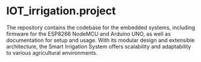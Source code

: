 # IOT_irrigation.project
The repository contains the codebase for the embedded systems, including firmware for the ESP8266 NodeMCU and Arduino UNO, as well as documentation for setup and usage. With its modular design and extensible architecture, the Smart Irrigation System offers scalability and adaptability to various agricultural environments.
